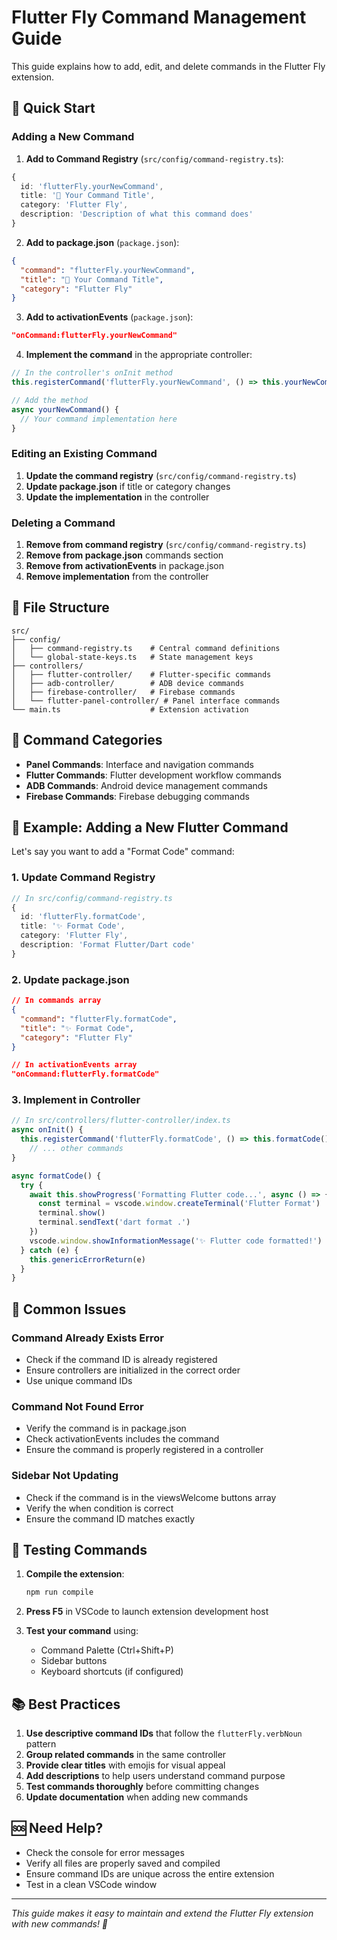 # Flutter Fly Command Management Guide

This guide explains how to add, edit, and delete commands in the Flutter Fly extension.

## 🚀 Quick Start

### Adding a New Command

1. **Add to Command Registry** (`src/config/command-registry.ts`):
```typescript
{
  id: 'flutterFly.yourNewCommand',
  title: '🎯 Your Command Title',
  category: 'Flutter Fly',
  description: 'Description of what this command does'
}
```

2. **Add to package.json** (`package.json`):
```json
{
  "command": "flutterFly.yourNewCommand",
  "title": "🎯 Your Command Title",
  "category": "Flutter Fly"
}
```

3. **Add to activationEvents** (`package.json`):
```json
"onCommand:flutterFly.yourNewCommand"
```

4. **Implement the command** in the appropriate controller:
```typescript
// In the controller's onInit method
this.registerCommand('flutterFly.yourNewCommand', () => this.yourNewCommand())

// Add the method
async yourNewCommand() {
  // Your command implementation here
}
```

### Editing an Existing Command

1. **Update the command registry** (`src/config/command-registry.ts`)
2. **Update package.json** if title or category changes
3. **Update the implementation** in the controller

### Deleting a Command

1. **Remove from command registry** (`src/config/command-registry.ts`)
2. **Remove from package.json** commands section
3. **Remove from activationEvents** in package.json
4. **Remove implementation** from the controller

## 📁 File Structure

```
src/
├── config/
│   ├── command-registry.ts    # Central command definitions
│   └── global-state-keys.ts   # State management keys
├── controllers/
│   ├── flutter-controller/    # Flutter-specific commands
│   ├── adb-controller/        # ADB device commands
│   ├── firebase-controller/   # Firebase commands
│   └── flutter-panel-controller/ # Panel interface commands
└── main.ts                    # Extension activation
```

## 🔧 Command Categories

- **Panel Commands**: Interface and navigation commands
- **Flutter Commands**: Flutter development workflow commands
- **ADB Commands**: Android device management commands
- **Firebase Commands**: Firebase debugging commands

## 📝 Example: Adding a New Flutter Command

Let's say you want to add a "Format Code" command:

### 1. Update Command Registry
```typescript
// In src/config/command-registry.ts
{
  id: 'flutterFly.formatCode',
  title: '✨ Format Code',
  category: 'Flutter Fly',
  description: 'Format Flutter/Dart code'
}
```

### 2. Update package.json
```json
// In commands array
{
  "command": "flutterFly.formatCode",
  "title": "✨ Format Code",
  "category": "Flutter Fly"
}

// In activationEvents array
"onCommand:flutterFly.formatCode"
```

### 3. Implement in Controller
```typescript
// In src/controllers/flutter-controller/index.ts
async onInit() {
  this.registerCommand('flutterFly.formatCode', () => this.formatCode())
    // ... other commands
}

async formatCode() {
  try {
    await this.showProgress('Formatting Flutter code...', async () => {
      const terminal = vscode.window.createTerminal('Flutter Format')
      terminal.show()
      terminal.sendText('dart format .')
    })
    vscode.window.showInformationMessage('✨ Flutter code formatted!')
  } catch (e) {
    this.genericErrorReturn(e)
  }
}
```

## 🚨 Common Issues

### Command Already Exists Error
- Check if the command ID is already registered
- Ensure controllers are initialized in the correct order
- Use unique command IDs

### Command Not Found Error
- Verify the command is in package.json
- Check activationEvents includes the command
- Ensure the command is properly registered in a controller

### Sidebar Not Updating
- Check if the command is in the viewsWelcome buttons array
- Verify the when condition is correct
- Ensure the command ID matches exactly

## 🔄 Testing Commands

1. **Compile the extension**:
   ```bash
   npm run compile
   ```

2. **Press F5** in VSCode to launch extension development host

3. **Test your command** using:
   - Command Palette (Ctrl+Shift+P)
   - Sidebar buttons
   - Keyboard shortcuts (if configured)

## 📚 Best Practices

1. **Use descriptive command IDs** that follow the `flutterFly.verbNoun` pattern
2. **Group related commands** in the same controller
3. **Provide clear titles** with emojis for visual appeal
4. **Add descriptions** to help users understand command purpose
5. **Test commands thoroughly** before committing changes
6. **Update documentation** when adding new commands

## 🆘 Need Help?

- Check the console for error messages
- Verify all files are properly saved and compiled
- Ensure command IDs are unique across the entire extension
- Test in a clean VSCode window

---

*This guide makes it easy to maintain and extend the Flutter Fly extension with new commands! 🚀*
